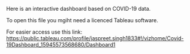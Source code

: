 Here is an interactive dashboard based on COVID-19 data.

To open this file you mgiht need a licenced Tableau software.

For easier access use this link: https://public.tableau.com/profile/jaspreet.singh1833#!/vizhome/Covid-19Dashboard_15945573568680/Dashboard1
